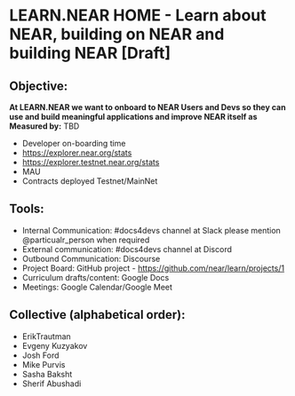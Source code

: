 # LEARN.NEAR HOME - Learn about NEAR, building on NEAR and building NEAR [Draft]

## Objective: 

**At LEARN.NEAR we want to onboard to NEAR Users and Devs so they can use and build meaningful applications and improve NEAR itself as Measured by:**
TBD
- Developer on-boarding time
- https://explorer.near.org/stats
- https://explorer.testnet.near.org/stats
- MAU
- Contracts deployed Testnet/MainNet


## Tools:
- Internal Communication: #docs4devs channel at Slack please mention @particualr_person when required
- External communication: #docs4devs channel at Discord
- Outbound Communication: Discourse
- Project Board: GitHub project - https://github.com/near/learn/projects/1
- Curriculum drafts/content: Google Docs
- Meetings: Google Calendar/Google Meet


## Collective (alphabetical order):

- ErikTrautman
- Evgeny Kuzyakov
- Josh Ford
- Mike Purvis
- Sasha Baksht
- Sherif Abushadi
